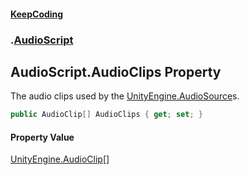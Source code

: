 #### [KeepCoding](index.md 'index')
### [](.md '').[AudioScript](AudioScript.md 'AudioScript')
## AudioScript.AudioClips Property
The audio clips used by the [UnityEngine.AudioSource](https://docs.microsoft.com/en-us/dotnet/api/UnityEngine.AudioSource 'UnityEngine.AudioSource')s.  
```csharp
public AudioClip[] AudioClips { get; set; }
```
#### Property Value
[UnityEngine.AudioClip](https://docs.microsoft.com/en-us/dotnet/api/UnityEngine.AudioClip 'UnityEngine.AudioClip')[[]](https://docs.microsoft.com/en-us/dotnet/api/System.Array 'System.Array')

